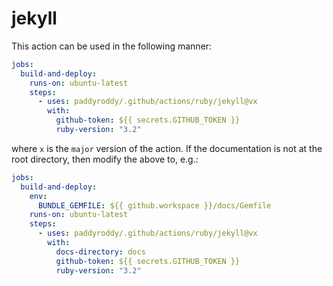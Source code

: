 # jekyll

This action can be used in the following manner:

```yaml
jobs:
  build-and-deploy:
    runs-on: ubuntu-latest
    steps:
      - uses: paddyroddy/.github/actions/ruby/jekyll@vx
        with:
          github-token: ${{ secrets.GITHUB_TOKEN }}
          ruby-version: "3.2"
```

where `x` is the `major` version of the action. If the documentation is not at
the root directory, then modify the above to, e.g.:

```yaml
jobs:
  build-and-deploy:
    env:
      BUNDLE_GEMFILE: ${{ github.workspace }}/docs/Gemfile
    runs-on: ubuntu-latest
    steps:
      - uses: paddyroddy/.github/actions/ruby/jekyll@vx
        with:
          docs-directory: docs
          github-token: ${{ secrets.GITHUB_TOKEN }}
          ruby-version: "3.2"
```
